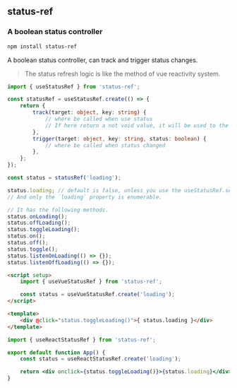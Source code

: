 ## status-ref

### A boolean status controller

```bash
npm install status-ref
```

A boolean status controller, can track and trigger status changes.

> The status refresh logic is like the method of vue reactivity system.

```ts
import { useStatusRef } from 'status-ref';

const statusRef = useStatusRef.create(() => {
	return {
		track(target: object, key: string) {
			// where be called when use status
			// If here return a not void value, it will be used to the status return;
		},
		trigger(target: object, key: string, status: boolean) {
			// where be called when status changed
		},
	};
});

const status = statusRef('loading');

status.loading; // default is false, unless you use the useStatusRef.setInitial() to change the default value.
// And only the `loading` property is enumerable.

// It has the following methods.
status.onLoading();
status.offLoading();
status.toggleLoading();
status.on();
status.off();
status.toggle();
status.listenOnLoading(() => {});
status.listenOffLoading(() => {});
```

```html
<script setup>
	import { useVueStatusRef } from 'status-ref';

	const status = useVueStatusRef.create('loading');
</script>

<template>
	<div @click="status.toggleLoading()">{ status.loading }</div>
</template>
```

```jsx
import { useReactStatusRef } from 'status-ref';

export default function App() {
	const status = useReactStatusRef.create('loading');

	return <div onclick={status.toggleLoading()}>{status.loading}</div>;
}
```
